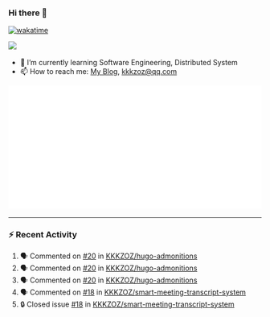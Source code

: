### Hi there 👋

[![wakatime](https://wakatime.com/badge/user/3d3cd454-4851-419e-ab98-0f85a4d69dbf.svg)](https://wakatime.com/@3d3cd454-4851-419e-ab98-0f85a4d69dbf)

![](https://komarev.com/ghpvc/?username=kkkzoz&color=green)

- 🌱 I’m currently learning Software Engineering, Distributed System
- 📫 How to reach me: [My Blog](https://blog.kkkzoz.top/), <kkkzoz@qq.com>

![](https://raw.githubusercontent.com/kkkzoz/github-stats/actions_branch/generated_images/languages.svg)

---

### :zap: Recent Activity

<!--START_SECTION:activity-->
1. 🗣 Commented on [#20](https://github.com/KKKZOZ/hugo-admonitions/issues/20#issuecomment-2635543033) in [KKKZOZ/hugo-admonitions](https://github.com/KKKZOZ/hugo-admonitions)
2. 🗣 Commented on [#20](https://github.com/KKKZOZ/hugo-admonitions/issues/20#issuecomment-2618193854) in [KKKZOZ/hugo-admonitions](https://github.com/KKKZOZ/hugo-admonitions)
3. 🗣 Commented on [#20](https://github.com/KKKZOZ/hugo-admonitions/issues/20#issuecomment-2618161552) in [KKKZOZ/hugo-admonitions](https://github.com/KKKZOZ/hugo-admonitions)
4. 🗣 Commented on [#18](https://github.com/KKKZOZ/smart-meeting-transcript-system/issues/18#issuecomment-2597341245) in [KKKZOZ/smart-meeting-transcript-system](https://github.com/KKKZOZ/smart-meeting-transcript-system)
5. 🔒 Closed issue [#18](https://github.com/KKKZOZ/smart-meeting-transcript-system/issues/18) in [KKKZOZ/smart-meeting-transcript-system](https://github.com/KKKZOZ/smart-meeting-transcript-system)
<!--END_SECTION:activity-->

<!--
**KKKZOZ/KKKZOZ** is a ✨ _special_ ✨ repository because its `README.md` (this file) appears on your GitHub profile.

Here are some ideas to get you started:

- 🔭 I’m currently working on ...
- 🌱 I’m currently learning ...
- 👯 I’m looking to collaborate on ...
- 🤔 I’m looking for help with ...
- 💬 Ask me about ...
- 📫 How to reach me: ...
- 😄 Pronouns: ...
- ⚡ Fun fact: ...
-->
